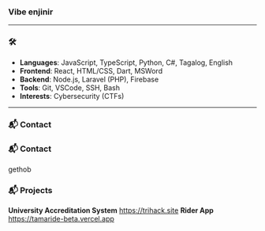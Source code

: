 

### Vibe enjinir

---

### 🛠️ 

- **Languages**: JavaScript, TypeScript, Python, C#, Tagalog, English
- **Frontend**: React, HTML/CSS, Dart, MSWord
- **Backend**: Node.js, Laravel (PHP), Firebase
- **Tools**: Git, VSCode, SSH, Bash
- **Interests**: Cybersecurity (CTFs)

---

### 📬 Contact
### 📬 Contact
gethob

### 📬 Projects 
**University Accreditation System**
https://trihack.site
**Rider App**
https://tamaride-beta.vercel.app

